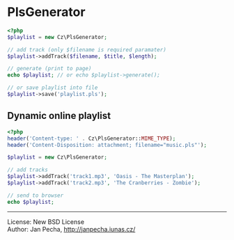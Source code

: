 PlsGenerator
============

``` php
<?php
$playlist = new Cz\PlsGenerator;

// add track (only $filename is required paramater)
$playlist->addTrack($filename, $title, $length);

// generate (print to page)
echo $playlist; // or echo $playlist->generate();

// or save playlist into file
$playlist->save('playlist.pls');
```


Dynamic online playlist
-----------------------

``` php
<?php
header('Content-type: ' . Cz\PlsGenerator::MIME_TYPE);
header('Content-Disposition: attachment; filename="music.pls"');

$playlist = new Cz\PlsGenerator;

// add tracks
$playlist->addTrack('track1.mp3', 'Oasis - The Masterplan');
$playlist->addTrack('track2.mp3', 'The Cranberries - Zombie');

// send to browser
echo $playlist;
```

-------------------------------------------------

License: New BSD License
<br>Author: Jan Pecha, http://janpecha.iunas.cz/

